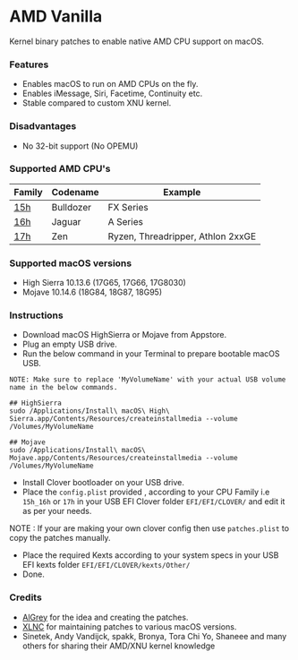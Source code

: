 
AMD Vanilla
==========
Kernel binary patches to enable native AMD CPU support on macOS.

### Features

- Enables macOS to run on AMD CPUs on the fly.
- Enables iMessage, Siri, Facetime, Continuity etc.
- Stable compared to custom XNU kernel.

### Disadvantages
- No 32-bit support (No OPEMU)

### Supported AMD CPU's
| Family | Codename| Example |
|--------|---------|----------|
|   [15h](https://github.com/AMD-OSX/AMD_Vanilla/tree/master/15h_16h)  | Bulldozer | FX Series|
|   [16h](https://github.com/AMD-OSX/AMD_Vanilla/tree/master/15h_16h)  | Jaguar | A Series |
|   [17h](https://github.com/AMD-OSX/AMD_Vanilla/tree/master/17h) | Zen | Ryzen, Threadripper, Athlon 2xxGE | <br />

### Supported macOS versions

- High Sierra 10.13.6 (17G65, 17G66, 17G8030)
- Mojave 10.14.6 (18G84, 18G87, 18G95)

### Instructions

- Download macOS HighSierra or Mojave from Appstore.
- Plug an empty USB drive.
- Run the below command in your Terminal to prepare bootable macOS USB.

```
NOTE: Make sure to replace 'MyVolumeName' with your actual USB volume name in the below commands.

## HighSierra
sudo /Applications/Install\ macOS\ High\ Sierra.app/Contents/Resources/createinstallmedia --volume /Volumes/MyVolumeName

## Mojave
sudo /Applications/Install\ macOS\ Mojave.app/Contents/Resources/createinstallmedia --volume /Volumes/MyVolumeName
```

- Install Clover bootloader on your USB drive.
- Place the `config.plist` provided , according to your CPU Family i.e `15h_16h` or `17h` in your USB EFI Clover folder `EFI/EFI/CLOVER/` and edit it as per your needs.

NOTE : If your are making your own clover config then use `patches.plist` to copy the patches manually.

- Place the required Kexts according to your system specs in your USB EFI kexts folder `EFI/EFI/CLOVER/kexts/Other/`
- Done.

### Credits

- [AlGrey](https://github.com/AlGreyy) for the idea and creating the patches.
- [XLNC](https://github.com/XLNCs) for maintaining patches to various macOS versions.
- Sinetek, Andy Vandijck, spakk, Bronya, Tora Chi Yo, Shaneee and many others for sharing their AMD/XNU kernel knowledge 
